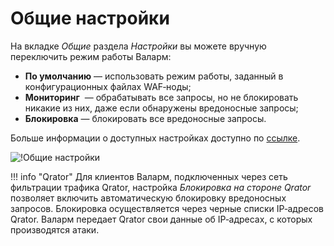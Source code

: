 [link-config-parameters]:       ../../admin-ru/configure-parameters-ru.md#wallarm_mode

[img-general-settings]:         ../../images/user-guides/settings/general.png

# Общие настройки

На вкладке *Общие* раздела *Настройки* вы можете вручную переключить режим работы Валарм:

* **По умолчанию**&nbsp;— использовать режим работы, заданный в конфигурационных файлах WAF‑ноды; 
* **Мониторинг** &nbsp;— обрабатывать все запросы, но не блокировать никакие из них, даже если обнаружены вредоносные запросы;
* **Блокировка**&nbsp;— блокировать все вредоносные запросы.

Больше информации о доступных настройках доступно по [ссылке][link-config-parameters].

![!Общие настройки][img-general-settings]

!!! info "Qrator"
    Для клиентов Валарм, подключенных через сеть фильтрации трафика Qrator, настройка *Блокировка на стороне Qrator* позволяет включить автоматическую блокировку вредоносных запросов. Блокировка осуществляется через черные списки IP‑адресов Qrator. Валарм передает Qrator свои данные об IP‑адресах, с которых производятся атаки.
